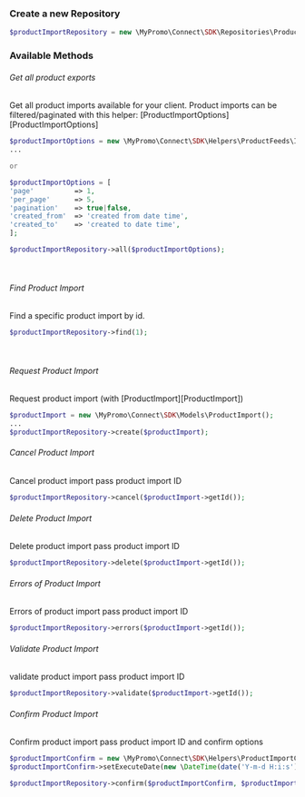 ### Create a new Repository

```php
$productImportRepository = new \MyPromo\Connect\SDK\Repositories\ProductFeeds\ProductImportRepository($client);
```

### Available Methods

###### Get all product exports

Get all product imports available for your client. Product imports can be filtered/paginated with this
helper: [ProductImportOptions][ProductImportOptions]

```php
$productImportOptions = new \MyPromo\Connect\SDK\Helpers\ProductFeeds\ImportOptions();
...

or

$productImportOptions = [
'page'          => 1,
'per_page'      => 5,
'pagination'    => true|false,
'created_from'  => 'created from date time',
'created_to'    => 'created to date time',
];

$productImportRepository->all($productImportOptions);
```

<br />

###### Find Product Import

Find a specific product import by id.

```php
$productImportRepository->find(1);
```

<br />

###### Request Product Import

Request product import (with [ProductImport][ProductImport])

```php
$productImport = new \MyPromo\Connect\SDK\Models\ProductImport();
...
$productImportRepository->create($productImport);
```

###### Cancel Product Import

Cancel product import pass product import ID

```php
$productImportRepository->cancel($productImport->getId());
```

###### Delete Product Import

Delete product import pass product import ID

```php
$productImportRepository->delete($productImport->getId());
```

###### Errors of Product Import

Errors of product import pass product import ID

```php
$productImportRepository->errors($productImport->getId());
```

###### Validate Product Import

validate product import pass product import ID

```php
$productImportRepository->validate($productImport->getId());
```

###### Confirm Product Import

Confirm product import pass product import ID and confirm options

```php
$productImportConfirm = new \MyPromo\Connect\SDK\Helpers\ProductImportConfirm();
$productImportConfirm->setExecuteDate(new \DateTime(date('Y-m-d H:i:s')));

$productImportRepository->confirm($productImportConfirm, $productImport->getId());
```

[ProductExportOptions]: ../Helpers/ProductExportOptions.md

[ProductExport]: ../Models/ProductExport.md